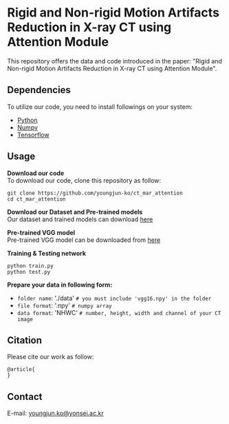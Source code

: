 # Rigid and Non-rigid Motion Artifacts Reduction in X-ray CT using Attention Module
This repository offers the data and code introduced in the paper:
"Rigid and Non-rigid Motion Artifacts Reduction in X-ray CT using Attention Module".

## Dependencies
To utilize our code, you need to install followings on your system:
* [Python](https://www.python.org/)
* [Numpy](https://numpy.org/)
* [Tensorflow](https://www.tensorflow.org/) 

## Usage
**Download our code**   
To download our code, clone this repository as follow:
```
git clone https://github.com/youngjun-ko/ct_mar_attention
cd ct_mar_attention
```

**Download our Dataset and Pre-trained models**   
Our dataset and trained models can download [here]()   

**Pre-trained VGG model**   
Pre-trained VGG model can be downloaded from [here](https://github.com/machrisaa/tensorflow-vgg)   

**Training & Testing network**   
```
python train.py
python test.py
```   

**Prepare your data in following form:**   
* ```folder name```: './data'  ```# you must include 'vgg16.npy' in the folder```
* ```file format```: '.npy'  ```# numpy array```
* ```data format```: 'NHWC'  ```# number, height, width and channel of your CT image```

## Citation
Please cite our work as follow:
```
@article{
}
```

## Contact
E-mail: youngjun.ko@yonsei.ac.kr
